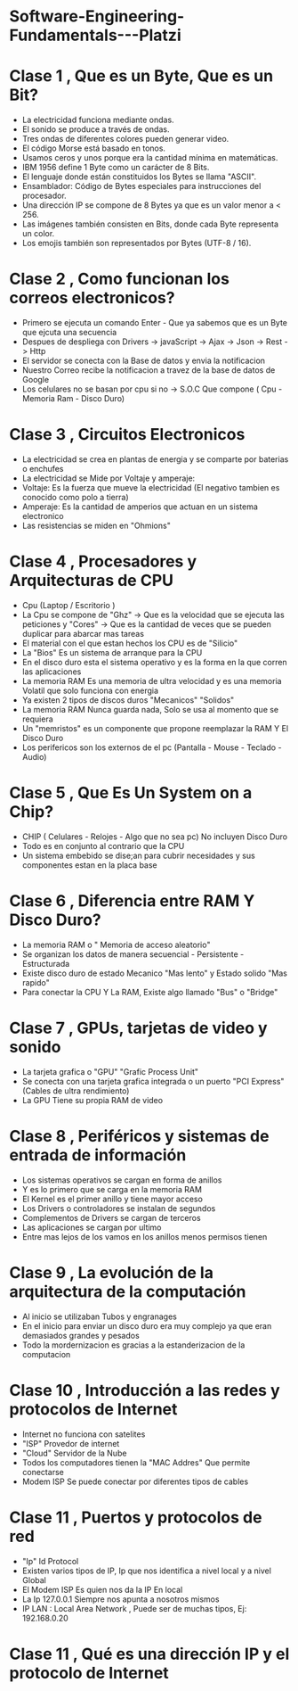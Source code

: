 # Software-Engineering-Fundamentals---Platzi

# Clase 1 , Que es un Byte, Que es un Bit?

- La electricidad funciona mediante ondas.
- El sonido se produce a través de ondas.
- Tres ondas de diferentes colores pueden generar video.
- El código Morse está basado en tonos.
- Usamos ceros y unos porque era la cantidad mínima en matemáticas.
- IBM 1956 define 1 Byte como un carácter de 8 Bits.
- El lenguaje donde están constituidos los Bytes se llama "ASCII".
- Ensamblador: Código de Bytes especiales para instrucciones del procesador.
- Una dirección IP se compone de 8 Bytes ya que es un valor menor a < 256.
- Las imágenes también consisten en Bits, donde cada Byte representa un color.
- Los emojis también son representados por Bytes (UTF-8 / 16).


# Clase 2 , Como funcionan los correos electronicos?

- Primero se ejecuta un comando Enter - Que ya sabemos que es un Byte que ejcuta una secuencia 
- Despues de despliega con Drivers -> javaScript -> Ajax -> Json -> Rest -> Http 
- El servidor se conecta con la Base de datos y envia la notificacion 
- Nuestro Correo recibe la notificacion a travez de la base de datos de Google 
- Los celulares no se basan por cpu si no -> S.O.C Que compone ( Cpu - Memoria Ram - Disco Duro)

# Clase 3 , Circuitos Electronicos

- La electricidad se crea en plantas de energia y se comparte por baterias o enchufes 
- La electricidad se Mide por Voltaje y amperaje:
- Voltaje: Es la fuerza que mueve la electricidad (El negativo tambien es conocido como polo a tierra)
- Amperaje: Es la cantidad de amperios que actuan en un sistema electronico 
- Las resistencias se miden en "Ohmions"

# Clase 4 , Procesadores y Arquitecturas de CPU

- Cpu (Laptop / Escritorio )
- La Cpu se compone de "Ghz" -> Que es la velocidad que se ejecuta las peticiones y "Cores" -> Que es la cantidad de veces que se pueden duplicar para abarcar mas tareas
- El material con el que estan hechos los CPU es de "Silicio"
- La "Bios" Es un sistema de arranque para la CPU
- En el disco duro esta el sistema operativo y es la forma en la que corren las aplicaciones
- La memoria RAM Es una memoria de ultra velocidad y es una memoria Volatil que solo funciona con energia
- Ya existen 2 tipos de discos duros "Mecanicos" "Solidos"
- La memoria RAM Nunca guarda nada, Solo se usa al momento que se requiera
- Un "memristos" es un componente que propone reemplazar la RAM Y El Disco Duro
- Los perifericos son los externos de el pc (Pantalla - Mouse - Teclado - Audio) 

# Clase 5 , Que Es Un System on a Chip?

- CHIP ( Celulares - Relojes - Algo que no sea pc) No incluyen Disco Duro
- Todo es en conjunto al contrario que la CPU
- Un sistema embebido se dise;an para cubrir necesidades y sus componentes estan en la placa base

# Clase 6 , Diferencia entre RAM Y Disco Duro?

- La memoria RAM o " Memoria de acceso aleatorio"
- Se organizan los datos de manera secuencial - Persistente - Estructurada
- Existe disco duro de estado Mecanico "Mas lento" y Estado solido "Mas rapido"
- Para conectar la CPU Y La RAM, Existe algo llamado "Bus" o "Bridge"

# Clase 7 , GPUs, tarjetas de video y sonido

- La tarjeta grafica o "GPU" "Grafic Process Unit"
- Se conecta con una tarjeta grafica integrada o un puerto "PCI Express" (Cables de ultra rendimiento)
- La GPU Tiene su propia RAM de video

# Clase 8 , Periféricos y sistemas de entrada de información

- Los sistemas operativos se cargan en forma de anillos
- Y es lo primero que se carga en la memoria RAM
- El Kernel es el primer anillo y tiene mayor acceso
- Los Drivers o controladores se instalan de segundos
- Complementos de Drivers se cargan de terceros
- Las aplicaciones se cargan por ultimo
- Entre mas lejos de los vamos en los anillos menos permisos tienen

# Clase 9 , La evolución de la arquitectura de la computación

- Al inicio se utilizaban Tubos y engranages
- En el inicio para enviar un disco duro era muy complejo ya que eran demasiados grandes y pesados
- Todo la mordernizacion es gracias a la estanderizacion de la computacion

# Clase 10 , Introducción a las redes y protocolos de Internet

- Internet no funciona con satelites
- "ISP" Provedor de internet
- "Cloud" Servidor de la Nube
- Todos los computadores tienen la "MAC Addres" Que permite conectarse
- Modem ISP Se puede conectar por diferentes tipos de cables

# Clase 11 , Puertos y protocolos de red

- "Ip" Id Protocol
- Existen varios tipos de IP, Ip que nos identifica a nivel local y a nivel Global
- El Modem ISP Es quien nos da la IP En local
- La Ip 127.0.0.1 Siempre nos apunta a nosotros mismos
- IP LAN : Local Area Network , Puede ser de muchas tipos, Ej: 192.168.0.20

# Clase 11 , Qué es una dirección IP y el protocolo de Internet

